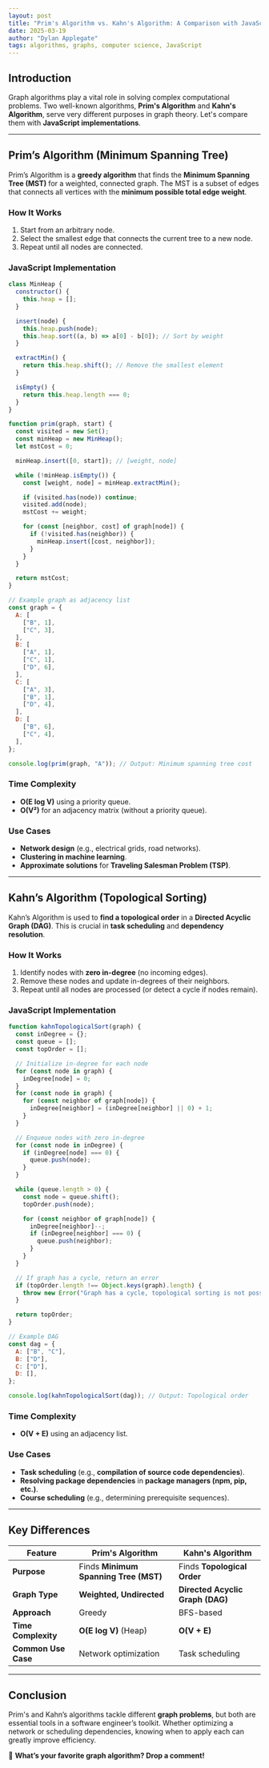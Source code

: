 ```yaml
---
layout: post
title: "Prim's Algorithm vs. Kahn's Algorithm: A Comparison with JavaScript"
date: 2025-03-19
author: "Dylan Applegate"
tags: algorithms, graphs, computer science, JavaScript
---
```


## **Introduction**

Graph algorithms play a vital role in solving complex computational problems. Two well-known algorithms, **Prim's Algorithm** and **Kahn's Algorithm**, serve very different purposes in graph theory. Let's compare them with **JavaScript implementations**.

---

## **Prim’s Algorithm (Minimum Spanning Tree)**

Prim’s Algorithm is a **greedy algorithm** that finds the **Minimum Spanning Tree (MST)** for a weighted, connected graph. The MST is a subset of edges that connects all vertices with the **minimum possible total edge weight**.

### **How It Works**

1. Start from an arbitrary node.
2. Select the smallest edge that connects the current tree to a new node.
3. Repeat until all nodes are connected.

### **JavaScript Implementation**

```js
class MinHeap {
  constructor() {
    this.heap = [];
  }

  insert(node) {
    this.heap.push(node);
    this.heap.sort((a, b) => a[0] - b[0]); // Sort by weight
  }

  extractMin() {
    return this.heap.shift(); // Remove the smallest element
  }

  isEmpty() {
    return this.heap.length === 0;
  }
}

function prim(graph, start) {
  const visited = new Set();
  const minHeap = new MinHeap();
  let mstCost = 0;

  minHeap.insert([0, start]); // [weight, node]

  while (!minHeap.isEmpty()) {
    const [weight, node] = minHeap.extractMin();

    if (visited.has(node)) continue;
    visited.add(node);
    mstCost += weight;

    for (const [neighbor, cost] of graph[node]) {
      if (!visited.has(neighbor)) {
        minHeap.insert([cost, neighbor]);
      }
    }
  }

  return mstCost;
}

// Example graph as adjacency list
const graph = {
  A: [
    ["B", 1],
    ["C", 3],
  ],
  B: [
    ["A", 1],
    ["C", 1],
    ["D", 6],
  ],
  C: [
    ["A", 3],
    ["B", 1],
    ["D", 4],
  ],
  D: [
    ["B", 6],
    ["C", 4],
  ],
};

console.log(prim(graph, "A")); // Output: Minimum spanning tree cost
```

### **Time Complexity**

- **O(E log V)** using a priority queue.
- **O(V²)** for an adjacency matrix (without a priority queue).

### **Use Cases**

- **Network design** (e.g., electrical grids, road networks).
- **Clustering in machine learning**.
- **Approximate solutions** for **Traveling Salesman Problem (TSP)**.

---

## **Kahn’s Algorithm (Topological Sorting)**

Kahn’s Algorithm is used to **find a topological order** in a **Directed Acyclic Graph (DAG)**. This is crucial in **task scheduling** and **dependency resolution**.

### **How It Works**

1. Identify nodes with **zero in-degree** (no incoming edges).
2. Remove these nodes and update in-degrees of their neighbors.
3. Repeat until all nodes are processed (or detect a cycle if nodes remain).

### **JavaScript Implementation**

```js
function kahnTopologicalSort(graph) {
  const inDegree = {};
  const queue = [];
  const topOrder = [];

  // Initialize in-degree for each node
  for (const node in graph) {
    inDegree[node] = 0;
  }
  for (const node in graph) {
    for (const neighbor of graph[node]) {
      inDegree[neighbor] = (inDegree[neighbor] || 0) + 1;
    }
  }

  // Enqueue nodes with zero in-degree
  for (const node in inDegree) {
    if (inDegree[node] === 0) {
      queue.push(node);
    }
  }

  while (queue.length > 0) {
    const node = queue.shift();
    topOrder.push(node);

    for (const neighbor of graph[node]) {
      inDegree[neighbor]--;
      if (inDegree[neighbor] === 0) {
        queue.push(neighbor);
      }
    }
  }

  // If graph has a cycle, return an error
  if (topOrder.length !== Object.keys(graph).length) {
    throw new Error("Graph has a cycle, topological sorting is not possible.");
  }

  return topOrder;
}

// Example DAG
const dag = {
  A: ["B", "C"],
  B: ["D"],
  C: ["D"],
  D: [],
};

console.log(kahnTopologicalSort(dag)); // Output: Topological order
```

### **Time Complexity**

- **O(V + E)** using an adjacency list.

### **Use Cases**

- **Task scheduling** (e.g., **compilation of source code dependencies**).
- **Resolving package dependencies** in **package managers (npm, pip, etc.)**.
- **Course scheduling** (e.g., determining prerequisite sequences).

---

## **Key Differences**

| Feature             | Prim's Algorithm                      | Kahn's Algorithm                 |
| ------------------- | ------------------------------------- | -------------------------------- |
| **Purpose**         | Finds **Minimum Spanning Tree (MST)** | Finds **Topological Order**      |
| **Graph Type**      | **Weighted, Undirected**              | **Directed Acyclic Graph (DAG)** |
| **Approach**        | Greedy                                | BFS-based                        |
| **Time Complexity** | **O(E log V)** (Heap)                 | **O(V + E)**                     |
| **Common Use Case** | Network optimization                  | Task scheduling                  |

---

## **Conclusion**

Prim's and Kahn’s algorithms tackle different **graph problems**, but both are essential tools in a software engineer’s toolkit. Whether optimizing a network or scheduling dependencies, knowing when to apply each can greatly improve efficiency.

🚀 **What’s your favorite graph algorithm? Drop a comment!**
